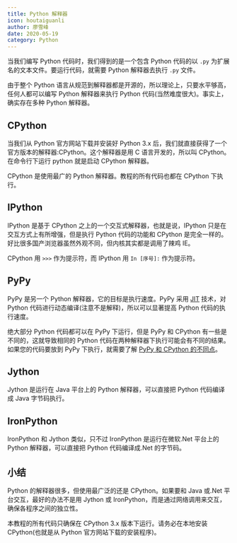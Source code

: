 ```yaml
---
title: Python 解释器
icon: houtaiguanli
author: 廖雪峰
date: 2020-05-19
category: Python
---
```


当我们编写 Python 代码时，我们得到的是一个包含 Python 代码的以 `.py` 为扩展名的文本文件。要运行代码，就需要 Python 解释器去执行 `.py` 文件。

<!-- more -->

由于整个 Python 语言从规范到解释器都是开源的，所以理论上，只要水平够高，任何人都可以编写 Python 解释器来执行 Python 代码(当然难度很大)。事实上，确实存在多种 Python 解释器。

## CPython

当我们从 Python 官方网站下载并安装好 Python 3.x 后，我们就直接获得了一个官方版本的解释器:CPython。这个解释器是用 C 语言开发的，所以叫 CPython。在命令行下运行 python 就是启动 CPython 解释器。

CPython 是使用最广的 Python 解释器。教程的所有代码也都在 CPython 下执行。

## IPython

IPython 是基于 CPython 之上的一个交互式解释器，也就是说，IPython 只是在交互方式上有所增强，但是执行 Python 代码的功能和 CPython 是完全一样的。好比很多国产浏览器虽然外观不同，但内核其实都是调用了辣鸡 IE。

CPython 用 `>>>` 作为提示符，而 IPython 用 `In [序号]:` 作为提示符。

## PyPy

PyPy 是另一个 Python 解释器，它的目标是执行速度。PyPy 采用 [JIT](https://zh.wikipedia.org/wiki/Just-in-time_compilation) 技术，对 Python 代码进行动态编译(注意不是解释)，所以可以显著提高 Python 代码的执行速度。

绝大部分 Python 代码都可以在 PyPy 下运行，但是 PyPy 和 CPython 有一些是不同的，这就导致相同的 Python 代码在两种解释器下执行可能会有不同的结果。如果您的代码要放到 PyPy 下执行，就需要了解 [PyPy 和 CPython 的不同点](https://doc.pypy.org/en/latest/cpython_differences.html)。

## Jython

Jython 是运行在 Java 平台上的 Python 解释器，可以直接把 Python 代码编译成 Java 字节码执行。

## IronPython

IronPython 和 Jython 类似，只不过 IronPython 是运行在微软.Net 平台上的 Python 解释器，可以直接把 Python 代码编译成.Net 的字节码。

## 小结

Python 的解释器很多，但使用最广泛的还是 CPython。如果要和 Java 或.Net 平台交互，最好的办法不是用 Jython 或 IronPython，而是通过网络调用来交互，确保各程序之间的独立性。

本教程的所有代码只确保在 CPython 3.x 版本下运行。请务必在本地安装 CPython(也就是从 Python 官方网站下载的安装程序)。
